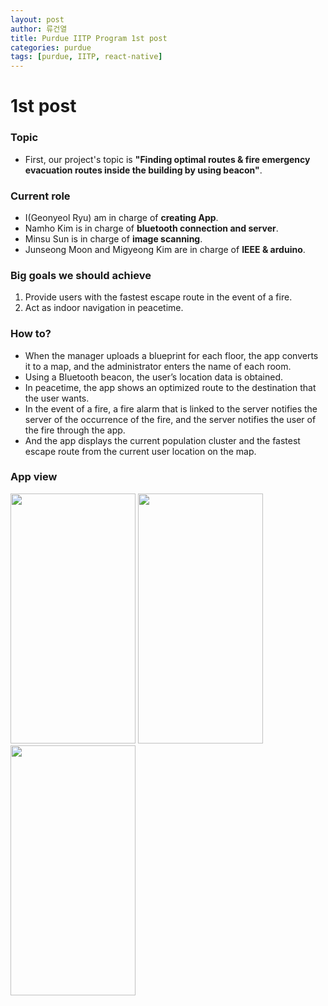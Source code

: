 ```yaml
---
layout: post
author: 류건열
title: Purdue IITP Program 1st post
categories: purdue
tags: [purdue, IITP, react-native]
---
```


# 1st post

### Topic

- First, our project's topic is <b>"Finding optimal routes & fire emergency evacuation routes inside the building by using beacon"</b>.

### Current role

- I(Geonyeol Ryu) am in charge of <b>creating App</b>.
- Namho Kim is in charge of <b>bluetooth connection and server</b>.
- Minsu Sun is in charge of <b>image scanning</b>.
- Junseong Moon and Migyeong Kim are in charge of <b>IEEE & arduino</b>.

### Big goals we should achieve

1. Provide users with the fastest escape route in the event of a fire.
2. Act as indoor navigation in peacetime.

### How to?

- When the manager uploads a blueprint for each floor, the app converts it to a map, and the administrator enters the name of each room.
- Using a Bluetooth beacon, the user’s location data is obtained.
- In peacetime, the app shows an optimized route to the destination that the user wants.
- In the event of a fire, a fire alarm that is linked to the server notifies the server of the occurrence of the fire, and the server notifies the user of the fire through the app.
- And the app displays the current population cluster and the fastest escape route from the current user location on the map.

### App view

<img src='https://user-images.githubusercontent.com/34560965/149961426-92775496-031d-4a4e-b400-0d090acdc817.png' width='200' height='400'> 
<img src='https://user-images.githubusercontent.com/34560965/149961464-35bd3a15-e17a-4298-8597-17798b23d887.png' width='200' height='400'>
<img src='https://user-images.githubusercontent.com/34560965/149961496-e9198ff1-bcf6-40dc-adea-1ba81f3dbe52.png' width='200' height='400'>
